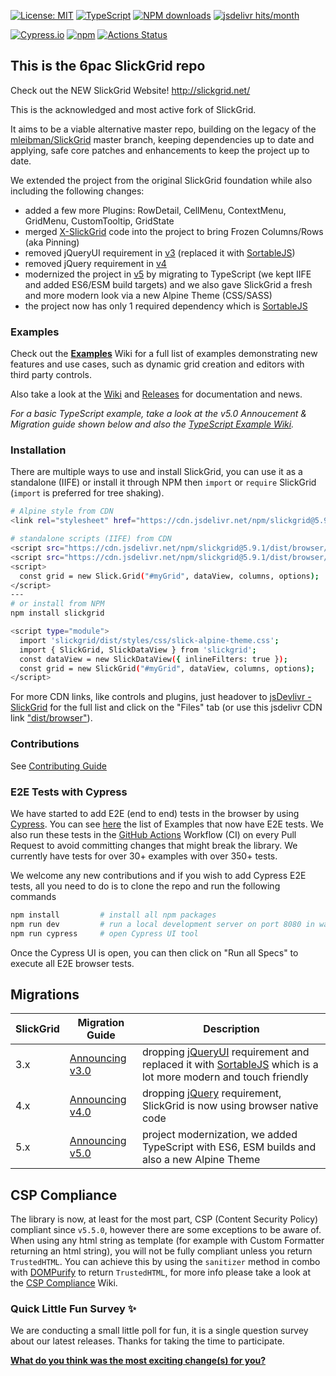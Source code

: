 [![License: MIT](https://img.shields.io/badge/License-MIT-yellow.svg)](https://opensource.org/licenses/MIT)
[![TypeScript](https://img.shields.io/badge/%3C%2F%3E-TypeScript-%230074c1.svg)](http://www.typescriptlang.org/)
[![NPM downloads](https://img.shields.io/npm/dm/slickgrid.svg)](https://npmjs.org/package/slickgrid)
[![jsdelivr hits/month](https://data.jsdelivr.com/v1/package/npm/slickgrid/badge)](https://www.jsdelivr.com/package/npm/slickgrid)

[![Cypress.io](https://img.shields.io/badge/tested%20with-Cypress-04C38E.svg)](https://www.cypress.io/)
[![npm](https://img.shields.io/npm/v/slickgrid.svg?logo=npm&logoColor=fff&label=npm)](https://npmjs.org/package/slickgrid)
[![Actions Status](https://github.com/6pac/SlickGrid/workflows/CI%20Build/badge.svg)](https://github.com/6pac/SlickGrid/actions)

## This is the 6pac SlickGrid repo

Check out the NEW SlickGrid Website! http://slickgrid.net/

This is the acknowledged and most active fork of SlickGrid.

It aims to be a viable alternative master repo, building on the legacy of the [mleibman/SlickGrid](https://github.com/mleibman/SlickGrid) master branch, keeping dependencies up to date and applying, safe core patches and enhancements to keep the project up to date.

We extended the project from the original SlickGrid foundation while also including the following changes:
- added a few more Plugins: RowDetail, CellMenu, ContextMenu, GridMenu, CustomTooltip, GridState
- merged [X-SlickGrid](https://github.com/ddomingues/X-SlickGrid) code into the project to bring Frozen Columns/Rows (aka Pinning)
- removed jQueryUI requirement in [v3](https://github.com/6pac/SlickGrid/wiki/Major-version-3.0----Removal-of-jQueryUI-requirement-(replaced-by-SortableJS)) (replaced it with [SortableJS](https://sortablejs.github.io/Sortable/))
- removed jQuery requirement in [v4](https://github.com/6pac/SlickGrid/wiki/Major-version-4.0---Removal-of-jQuery-requirement)
- modernized the project in [v5](https://github.com/6pac/SlickGrid/wiki/Major-version-5.0-%E2%80%90-ES6-ESM-and-TypeScript-Support) by migrating to TypeScript (we kept IIFE and added ES6/ESM build targets) and we also gave SlickGrid a fresh and more modern look via a new Alpine Theme (CSS/SASS)
- the project now has only 1 required dependency which is [SortableJS](https://sortablejs.github.io/Sortable/)

### Examples
Check out the **[Examples](https://github.com/6pac/SlickGrid/wiki/Examples)** Wiki for a full list of examples demonstrating new features and use cases, such as dynamic grid creation and editors with third party controls.

Also take a look at the [Wiki](https://github.com/6pac/SlickGrid/wiki) and [Releases](https://github.com/6pac/SlickGrid/releases) for documentation and news.

_For a basic TypeScript example, take a look at the v5.0 Annoucement & Migration guide shown below and also the [TypeScript Example Wiki](https://github.com/6pac/SlickGrid/wiki/TypeScript-Examples)._

### Installation
There are multiple ways to use and install SlickGrid, you can use it as a standalone (IIFE) or install it through NPM then `import` or `require` SlickGrid (`import` is preferred for tree shaking). 

```sh
# Alpine style from CDN
<link rel="stylesheet" href="https://cdn.jsdelivr.net/npm/slickgrid@5.9.1/dist/styles/css/slick-alpine-theme.min.css">

# standalone scripts (IIFE) from CDN
<script src="https://cdn.jsdelivr.net/npm/slickgrid@5.9.1/dist/browser/slick.core.min.js"></script>
<script src="https://cdn.jsdelivr.net/npm/slickgrid@5.9.1/dist/browser/slick.grid.min.js"></script>
<script>
  const grid = new Slick.Grid("#myGrid", dataView, columns, options);
</script>
---
# or install from NPM
npm install slickgrid

<script type="module">
  import 'slickgrid/dist/styles/css/slick-alpine-theme.css';
  import { SlickGrid, SlickDataView } from 'slickgrid';
  const dataView = new SlickDataView({ inlineFilters: true });
  const grid = new SlickGrid("#myGrid", dataView, columns, options);
</script>
```

For more CDN links, like controls and plugins, just headover to [jsDevlivr - SlickGrid](https://www.jsdelivr.com/package/npm/slickgrid) for the full list and click on the "Files" tab (or use this jsdelivr CDN link ["dist/browser"](https://www.jsdelivr.com/package/npm/slickgrid?tab=files&path=dist%2Fbrowser)).

### Contributions
See [Contributing Guide](https://github.com/6pac/SlickGrid/blob/master/CONTRIBUTING.md)

### E2E Tests with Cypress
We have started to add E2E (end to end) tests in the browser by using [Cypress](https://www.cypress.io/). You can see [here](https://github.com/6pac/SlickGrid/tree/master/cypress/e2e) the list of Examples that now have E2E tests. We also run these tests in the [GitHub Actions](https://github.com/features/actions) Workflow (CI) on every Pull Request to avoid committing changes that might break the library. We currently have tests for over 30+ examples with over 350+ tests.

We welcome any new contributions and if you wish to add Cypress E2E tests, all you need to do is to clone the repo and run the following commands
```bash
npm install         # install all npm packages
npm run dev         # run a local development server on port 8080 in watch mode (or `npm run serve` without watch)
npm run cypress     # open Cypress UI tool
```
Once the Cypress UI is open, you can then click on "Run all Specs" to execute all E2E browser tests.

## Migrations

| SlickGrid | Migration Guide | Description |
| --------- | --------------- | ----------- |
| 3.x       | [Announcing v3.0](https://github.com/6pac/SlickGrid/wiki/Major-version-3.0----Removal-of-jQueryUI-requirement-(replaced-by-SortableJS)) | dropping [jQueryUI](https://jqueryui.com/) requirement and replaced it with [SortableJS](https://sortablejs.github.io/Sortable/) which is a lot more modern and touch friendly |
| 4.x       | [Announcing v4.0](https://github.com/6pac/SlickGrid/wiki/Major-version-4.0---Removal-of-jQuery-requirement) | dropping [jQuery](https://jquery.com/) requirement, SlickGrid is now using browser native code |
| 5.x       | [Announcing v5.0](https://github.com/6pac/SlickGrid/wiki/Major-version-5.0-%E2%80%90-ES6-ESM-and-TypeScript-Support) | project modernization, we added TypeScript with ES6, ESM builds and also a new Alpine Theme |

## CSP Compliance
The library is now, at least for the most part, CSP (Content Security Policy) compliant since `v5.5.0`, however there are some exceptions to be aware of. When using any html string as template (for example with Custom Formatter returning an html string), you will not be fully compliant unless you return `TrustedHTML`. You can achieve this by using the `sanitizer` method in combo with [DOMPurify](https://github.com/cure53/DOMPurify) to return `TrustedHTML`, for more info please take a look at the [CSP Compliance](https://github.com/6pac/SlickGrid/wiki/CSP-Compliance) Wiki.

### Quick Little Fun Survey ✨
We are conducting a small little poll for fun, it is a single question survey about our latest releases. Thanks for taking the time to participate.

**[What do you think was the most exciting change(s) for you?](https://github.com/6pac/SlickGrid/discussions/853)**

